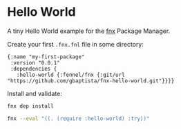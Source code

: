 # Hello World

A tiny Hello World example for the [fnx](https://github.com/gbaptista/fnx) Package Manager.

Create your first `.fnx.fnl` file in some directory:

```fennel
{:name "my-first-package"
 :version "0.0.1"
 :dependencies {
   :hello-world {:fennel/fnx {:git/url "https://github.com/gbaptista/fnx-hello-world.git"}}}}
```

Install and validate:

```sh
fnx dep install

fnx --eval "((. (require :hello-world) :try))"
```
